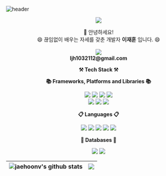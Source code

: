 ![header](https://capsule-render.vercel.app/api?type=Waving&color=gradient&height=250&section=header&text=Welcome%20jaehoon's%20Github&fontSize=60&animation=fadeIn&fontAlignY=35)

<p align="center">
<a href="https://github.com/jaehoonV"><img src="https://hits.seeyoufarm.com/api/count/incr/badge.svg?url=https%3A%2F%2Fgithub.com%2FjaehoonV&count_bg=%23A2CCED&title_bg=%2361A2E3&icon=&icon_color=%23E7E7E7&title=hits&edge_flat=false"/></a>
</p>

<p align="center" display="inline-block">
    👋 안녕하세요!
   </br>
   😄 끊임없이 배우는 자세를 갖춘 개발자 <Strong>이재훈</Strong> 입니다. 😄
   </br>
   </br>
   <img src="https://img.shields.io/badge/Gmail-D14836?&logo=gmail&logoColor=white"/>
   </br>
   <Strong>ljh1032112@gmail.com</Strong>
</p>

<p align="center">
    <Strong>⚒️ Tech Stack ⚒️</Strong><br>
</p>
<p align="center">
    <Strong>📚 Frameworks, Platforms and Libraries 📚</Strong>
</p>
<p align="center" display="inline-block">
<img src="https://img.shields.io/badge/jquery-%230769AD.svg?style=round-square&logo=jquery&logoColor=white"/>
<img src="https://img.shields.io/badge/node.js-6DA55F?style=round-square&logo=node.js&logoColor=white"/>
<img src="https://img.shields.io/badge/spring-%236DB33F.svg?style=round-square&logo=spring&logoColor=white"/>
<img src="https://img.shields.io/badge/Spring Boot-6DB33F.svg?style=round-square&logo=Spring Boot&logoColor=white"/>
<br>
<img src="https://img.shields.io/badge/Chart.js-FF6384?style=round-square&logo=Chart.js&logoColor=36A2EB"/>
<img src="https://img.shields.io/badge/bootstrap-%23563D7C.svg?style=round-square&logo=bootstrap&logoColor=white"/>
<img src="https://img.shields.io/badge/JSON-000000.svg?style=round-square&logo=JSON&logoColor=white"/>
</p>

<p align="center">
    <Strong>📋 Languages 📋</Strong>
</p>

<p align="center">
<img src="https://img.shields.io/badge/java-%23ED8B00.svg?style=round-square&logo=java&logoColor=white"/>
<img src="https://img.shields.io/badge/javascript-%23323330.svg?style=round-square&logo=javascript&logoColor=%23F7DF1E"/>
<img src="https://img.shields.io/badge/html5-%23E34F26.svg?style=round-square&logo=html5&logoColor=white"/>
<img src="https://img.shields.io/badge/css3-%231572B6.svg?style=round-square&logo=css3&logoColor=white"/>
<img src="https://img.shields.io/badge/c-%2300599C.svg?style=round-square&logo=c&logoColor=white"/>
</p>
<p align="center">
    <Strong>💾 Databases 💾</Strong>
</p>

<p align="center">
<img src="https://img.shields.io/badge/mysql-%2300f.svg?style=round-square&logo=mysql&logoColor=white"/>
<img src="https://img.shields.io/badge/Oracle-F80000?style=round-square&logo=oracle&logoColor=white"/>
</p>

| <img align="center" src="https://github-readme-stats.vercel.app/api?username=jaehoonv&show_icons=true&include_all_commits=true&theme=vue&hide_border=true" alt="jaehoonv's github stats" /> | <img align="center" src="https://github-readme-stats.vercel.app/api/top-langs/?username=jaehoonv&layout=compact&theme=vue&hide_border=true" /> |
| ------------- | ------------- |
